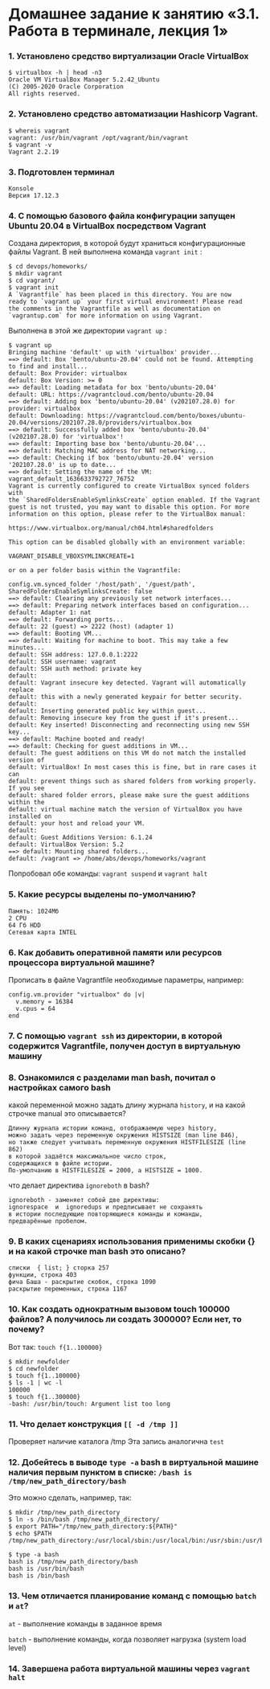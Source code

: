 # Домашнее задание к занятию «3.1. Работа в терминале, лекция 1»


###  1. Установлено средство виртуализации Oracle VirtualBox
    
    $ virtualbox -h | head -n3
    Oracle VM VirtualBox Manager 5.2.42_Ubuntu
    (C) 2005-2020 Oracle Corporation
    All rights reserved.



### 2. Установлено средство автоматизации Hashicorp Vagrant.


    $ whereis vagrant
    vagrant: /usr/bin/vagrant /opt/vagrant/bin/vagrant
    $ vagrant -v
    Vagrant 2.2.19
 
 
### 3. Подготовлен терминал

    Konsole
    Версия 17.12.3


### 4. С помощью базового файла конфигурации запущен Ubuntu 20.04 в VirtualBox посредством Vagrant

   Создана директория, в которой будут храниться конфигурационные файлы Vagrant. В ней выполнена команда `vagrant init` :

    $ cd devops/homeworks/
    $ mkdir vagrant
    $ cd vagrant/
    $ vagrant init
    A `Vagrantfile` has been placed in this directory. You are now
    ready to `vagrant up` your first virtual environment! Please read
    the comments in the Vagrantfile as well as documentation on
    `vagrantup.com` for more information on using Vagrant.

 
 Выполнена в этой же директории `vagrant up` :
  
    $ vagrant up
    Bringing machine 'default' up with 'virtualbox' provider...
    ==> default: Box 'bento/ubuntu-20.04' could not be found. Attempting to find and install...
    default: Box Provider: virtualbox
    default: Box Version: >= 0
    ==> default: Loading metadata for box 'bento/ubuntu-20.04'
    default: URL: https://vagrantcloud.com/bento/ubuntu-20.04
    ==> default: Adding box 'bento/ubuntu-20.04' (v202107.28.0) for provider: virtualbox
    default: Downloading: https://vagrantcloud.com/bento/boxes/ubuntu-20.04/versions/202107.28.0/providers/virtualbox.box
    ==> default: Successfully added box 'bento/ubuntu-20.04' (v202107.28.0) for 'virtualbox'!
    ==> default: Importing base box 'bento/ubuntu-20.04'...
    ==> default: Matching MAC address for NAT networking...
    ==> default: Checking if box 'bento/ubuntu-20.04' version '202107.28.0' is up to date...
    ==> default: Setting the name of the VM: vagrant_default_1636633792727_76752
    Vagrant is currently configured to create VirtualBox synced folders with
    the `SharedFoldersEnableSymlinksCreate` option enabled. If the Vagrant               
    guest is not trusted, you may want to disable this option. For more                  
    information on this option, please refer to the VirtualBox manual:                   
    
    https://www.virtualbox.org/manual/ch04.html#sharedfolders                          

    This option can be disabled globally with an environment variable:                   

    VAGRANT_DISABLE_VBOXSYMLINKCREATE=1                                                

    or on a per folder basis within the Vagrantfile:                                     

    config.vm.synced_folder '/host/path', '/guest/path', SharedFoldersEnableSymlinksCreate: false                                                                           
    ==> default: Clearing any previously set network interfaces...
    ==> default: Preparing network interfaces based on configuration...
    default: Adapter 1: nat
    ==> default: Forwarding ports...
    default: 22 (guest) => 2222 (host) (adapter 1)
    ==> default: Booting VM...
    ==> default: Waiting for machine to boot. This may take a few minutes...
    default: SSH address: 127.0.0.1:2222
    default: SSH username: vagrant
    default: SSH auth method: private key
    default: 
    default: Vagrant insecure key detected. Vagrant will automatically replace
    default: this with a newly generated keypair for better security.
    default: 
    default: Inserting generated public key within guest...
    default: Removing insecure key from the guest if it's present...
    default: Key inserted! Disconnecting and reconnecting using new SSH key...
    ==> default: Machine booted and ready!
    ==> default: Checking for guest additions in VM...
    default: The guest additions on this VM do not match the installed version of
    default: VirtualBox! In most cases this is fine, but in rare cases it can
    default: prevent things such as shared folders from working properly. If you see
    default: shared folder errors, please make sure the guest additions within the
    default: virtual machine match the version of VirtualBox you have installed on
    default: your host and reload your VM.
    default: 
    default: Guest Additions Version: 6.1.24
    default: VirtualBox Version: 5.2
    ==> default: Mounting shared folders...
    default: /vagrant => /home/abs/devops/homeworks/vagrant

 Попробовал обе команды: `vagrant suspend` и `vagrant halt`

### 5. Какие ресурсы выделены по-умолчанию?


    Память: 1024Мб
    2 CPU
    64 Гб HDD
    Сетевая карта INTEL


### 6. Как добавить оперативной памяти или ресурсов процессора виртуальной машине?

 Прописать в файле Vagrantfile необходимые параметры, например:
 
    config.vm.provider "virtualbox" do |v|
      v.memory = 16384
      v.cpus = 64
    end


### 7. С помощью `vagrant ssh` из директории, в которой содержится Vagrantfile, получен доступ в виртуальную машину

### 8. Ознакомился с разделами man bash, почитал о настройках самого bash

  какой переменной можно задать длину журнала `history`, и на какой строчке manual это описывается?

    Длинну журнала истории команд, отображаемую через history,
    можно задать через переменную окружения HISTSIZE (man line 846),
    но также следует учитывать переменную окружения HISTFILESIZE (line 862)
    в которой задаётся максимальное число строк, 
    содержащихся в файле истории. 
    По-умолчанию в HISTFILESIZE = 2000, а HISTSIZE = 1000.

  что делает директива `ignoreboth` в bash?

    ignoreboth - заменяет собой две директивы:
    ignorespace  и  ignoredups и предписывает не сохранять
    в истории последующие повторяющиеся команды и команды,
    предварённые пробелом.


### 9. В каких сценариях использования применимы скобки {} и на какой строчке man bash это описано?

    списки  { list; } сторка 257
    функции, строка 403
    фича Баша - раскрытие скобок, строка 1090
    раскрытие переменных, строка 1167

### 10. Как создать однократным вызовом touch 100000 файлов? А получилось ли создать 300000? Если нет, то почему?

 Вот так: `touch f{1..100000}`

    $ mkdir newfolder
    $ cd newfolder
    $ touch f{1..100000}
    $ ls -1 | wc -l
    100000
    $ touch f{1..300000}
    -bash: /usr/bin/touch: Argument list too long

### 11. Что делает конструкция `[[ -d /tmp ]]`
 
  Проверяет наличие каталога /tmp
  Эта запись аналогична `test`

### 12. Добейтесь в выводе `type -a` bash в виртуальной машине наличия первым пунктом в списке: `/bash is /tmp/new_path_directory/bash`

 Это можно сделать, например, так:

    $ mkdir /tmp/new_path_directory
    $ ln -s /bin/bash /tmp/new_path_directory/
    $ export PATH="/tmp/new_path_directory:${PATH}"
    $ echo $PATH
    /tmp/new_path_directory:/usr/local/sbin:/usr/local/bin:/usr/sbin:/usr/bin:/sbin:/bin:/usr/games:/usr/local/games:/snap/bin

    $ type -a bash
    bash is /tmp/new_path_directory/bash
    bash is /usr/bin/bash
    bash is /bin/bash

 ### 13. Чем отличается планирование команд с помощью `batch` и `at`?

 `at` - выполнение команды в заданное время 

 `batch` - выполнение команды, когда позволяет нагрузка (system load level)
 
### 14. Завершена работа виртуальной машины через `vagrant halt`

